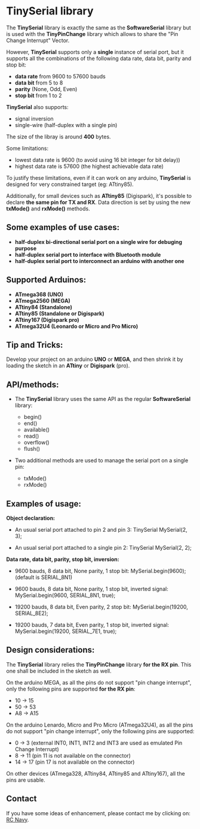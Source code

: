 TinySerial library
==================

The **TinySerial** library is exactly the same as the **SoftwareSerial** library but is used with the **TinyPinChange** library which allows to share the "Pin Change Interrupt" Vector. 

However, **TinySerial** supports only a **single** instance of serial port, but it supports all the combinations of the following data rate, data bit, parity and stop bit:

- **data rate** from 9600 to 57600 bauds
- **data bit** from 5 to 8
- **parity** (None, Odd, Even)
- **stop bit** from 1 to 2

**TinySerial** also supports:

- signal inversion
- single-wire (half-duplex with a single pin)

The size of the libray is around **400** bytes.

Some limitations:

- lowest data rate is 9600 (to avoid using 16 bit integer for bit delay))
- highest data rate is 57600 (the highest achievable data rate)

To justify these limitations, even if it can work on any arduino, **TinySerial** is designed for very constrained target (eg: ATtiny85).

Additionally, for small devices such as **ATtiny85** (Digispark), it's possible to declare **the same pin for TX and RX**.
Data direction is set by using the new **txMode()** and **rxMode()** methods.

Some examples of use cases:
-------------------------
* **half-duplex bi-directional serial port on a single wire for debuging purpose**
* **half-duplex serial port to interface with Bluetooth module**
* **half-duplex serial port to interconnect an arduino with another one**

Supported Arduinos:
------------------
* **ATmega368 (UNO)**
* **ATmega2560 (MEGA)**
* **ATtiny84 (Standalone)**
* **ATtiny85 (Standalone or Digispark)**
* **ATtiny167 (Digispark pro)**
* **ATmega32U4 (Leonardo or Micro and Pro Micro)**

Tip and Tricks:
--------------
Develop your project on an arduino **UNO** or **MEGA**, and then shrink it by loading the sketch in an **ATtiny** or **Digispark** (pro).

API/methods:
-----------
* The **TinySerial** library uses the same API as the regular **SoftwareSerial** library:
	* begin()
	* end()
	* available()
	* read()
	* overflow()
	* flush()

* Two additional methods are used to manage the serial port on a single pin:
	* txMode()
	* rxMode()

Examples of usage:
----------------
**Object declaration:**

- An usual serial port attached to pin 2 and pin 3: TinySerial MySerial(2, 3);

- An usual serial port attached to a single pin 2: TinySerial MySerial(2, 2);

**Data rate, data bit, parity, stop bit, inversion:**

- 9600 bauds, 8 data bit, None parity, 1 stop bit: MySerial.begin(9600); (default is SERIAL_8N1)

- 9600 bauds, 8 data bit, None parity, 1 stop bit, inverted signal: MySerial.begin(9600, SERIAL_8N1, true);

- 19200 bauds, 8 data bit, Even parity, 2 stop bit: MySerial.begin(19200, SERIAL_8E2);

- 19200 bauds, 7 data bit, Even parity, 1 stop bit, inverted signal: MySerial.begin(19200, SERIAL_7E1, true);

Design considerations:
---------------------
The **TinySerial** library relies the **TinyPinChange** library **for the RX pin**. This one shall be included in the sketch as well.

On the arduino MEGA, as all the pins do not support "pin change interrupt", only the following pins are supported **for the RX pin**:

* 10 -> 15
* 50 -> 53
* A8 -> A15

On the arduino Lenardo, Micro and Pro Micro (ATmega32U4), as all the pins do not support "pin change interrupt", only the following pins are supported:

* 0 -> 3 (external INT0, INT1, INT2 and INT3 are used as emulated Pin Change Interrupt)
* 8 -> 11 (pin 11 is not available on the connector)
* 14 -> 17 (pin 17 is not available on the connector)


On other devices (ATmega328, ATtiny84, ATtiny85 and ATtiny167), all the pins are usable.

Contact
-------

If you have some ideas of enhancement, please contact me by clicking on: [RC Navy](http://p.loussouarn.free.fr/contact.html).


